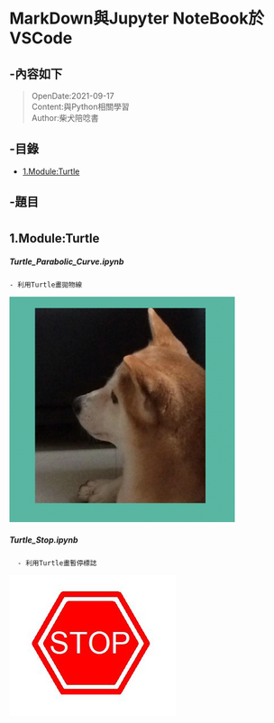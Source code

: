 # MarkDown與Jupyter NoteBook於VSCode 

## -內容如下
> OpenDate:2021-09-17<br>
> Content:與Python相關學習<br>
> Author:柴犬陪唸書 <br>
## -目錄
 - [1.Module:Turtle](#1)

## -題目

# <h2 id="1">1.Module:Turtle</h2>
##### Turtle_Parabolic_Curve.ipynb

    - 利用Turtle畫拋物線
<img src="https://github.com/Chen-Han-Yu/Python/blob/main/Tech/Turtle_Parabolic_Curve.gif" width="400" height="400"/>
</video>

##### Turtle_Stop.ipynb
      - 利用Turtle畫暫停標誌
![Stop](Stop.JPG)

